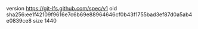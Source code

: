 version https://git-lfs.github.com/spec/v1
oid sha256:ee1f42109f9616e7c6b69e88964646cf0b43f1755bad3ef87d0a5ab4e0839ce8
size 1440
